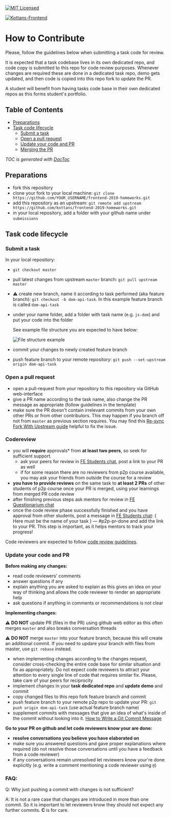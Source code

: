 [![MIT Licensed][icon-mit]][license]

[![Kottans-Frontend][icon-kottans]][kottans-frontend]

# How to Contribute

Please, follow the guidelines below when submitting
a task code for review.

It is expected that a task codebase lives in its own dedicated repo,
and code copy is submitted to this repo for code review purposes.
Whenever changes are required these are done in a dedicated task
repo, demo gets updated, and then code is copied into this
repo fork to update the PR.

A student will benefit from having tasks code base in their own
dedicated repos as this forms student's portfolio.

<!-- START doctoc generated TOC please keep comment here to allow auto update -->
<!-- DON'T EDIT THIS SECTION, INSTEAD RE-RUN doctoc TO UPDATE -->

## Table of Contents

- [Preparations](#preparations)
- [Task code lifecycle](#task-code-lifecycle)
  - [Submit a task](#submit-a-task)
  - [Open a pull request](#open-a-pull-request)
  - [Update your code and PR](#update-your-code-and-pr)
  - [Merging the PR](#merging-the-pr)

<!-- END doctoc generated TOC please keep comment here to allow auto update -->

_TOC is generated with [DocToc](https://github.com/thlorenz/doctoc)_

## Preparations

- fork this repository
- clone your fork to your local machine:
  `git clone https://github.com/YOUR_USERNAME/frontend-2019-homeworks.git`
- add this repository as an upstream:
  `git remote add upstream https://github.com/kottans/frontend-2019-homeworks.git`
- in your local repository, add a folder with your github name under
  `submissions`

## Task code lifecycle

### Submit a task

In your local repository:

- `git checkout master`
- pull latest changes from upstream `master` branch:
  `git pull upstream master`
- :warning: create new branch, name it according to task performed
  (aka feature branch): `git checkout -b dom-api-task`.
  In this example feature branch is called `dom-api-task`
- under your name folder, add a folder with task name (e.g. `js-dom`)
  and put your code into the folder

  See example file structure you are expected to have below:

  ![File structure example](img/file-structure.png)

- commit your changes to newly created feature branch
- push feature branch to your remote repository:
  `git push --set-upstream origin dom-api-task`

### Open a pull request

- open a pull-request from your repository to this repository
  via GitHub web-interface
- give a PR name according to the task name,
  also change the PR message as appropriate
  (follow guidelines in the template)
- make sure the PR doesn't contain irrelevant commits
  from your own other PRs or from other contributors.
  This may happen if you branch off not from `master`
  as previous section requires. You may find this
  [Re-sync Fork With Upstream guide](https://gist.github.com/OleksiyRudenko/8b3ddb664308de0634b53c525e551d8b)
  helpful to fix the issue.

### Codereview

- you will **require** approvals\* from **at least two peers**, so seek
  for sufficient support.
  - ask your peers for review in [FE Students chat](https://web.telegram.org/#/im?p=s1495296464_549300875144563897),
    post a link to your PR as well
  - if for some reason there are no reviewers from p2p course available, you may ask your friends from outside the course for a review
- **you have to provide reviews** on the same task to **at least 2 PRs** of other students of p2p course once your PR is merged, using your learnings from merged PR code review
- after finishing previous steps ask mentors for review in [FE Questionarium chat](https://web.telegram.org/#/im?p=s1495296464_549300875144563897)
- once the code review phase successfully finished and you have approval from other students, post a message in [FE Students chat](https://web.telegram.org/#/im?p=s1495296464_549300875144563897): { Here must be the name of your task } — #p2p-pr-done and add the link to your PR. This step is important, as it helps mentors to track your progress!

Code reviewers are expected to follow
[code review guidelines](./code-review-guidelines.md).

### Update your code and PR

**Before making any changes:**

- read code reviewers' comments
- answer questions if any
- explain anything you are asked to explain
  as this gives an idea on your way of thinking and allows
  the code reviewer to render an appropriate help
- ask questions if anything in comments or recommendations
  is not clear

**Implementing changes:**

:warning: **DO NOT** update PR (files in the PR) using github web editor as this often merges `master` and also breaks conversation threads

:warning: **DO NOT** merge `master` into your feature branch, because this will create an additional commit. If you need to updare your branch with files from master, use `git rebase` instead.

- when implementing changes according to the changes request,
  consider cross-checking the entire code base for similar
  situation and fix as appropriately. Do not expect code reviewers
  to attract your attention to every single line of code that
  requires similar fix. Please, take care of your peers for reciprocity
- implement changes in your **task dedicated repo** and **update demo**
  and commit
- copy changed files to this repo fork feature branch and commit
- push feature branch to your remote p2p repo to update your PR:
  `git push origin dom-api-task`
  (use actual feature branch name)
- supplement commits with messages that give an idea of what's inside
  of the commit without looking into it.
  [How to Write a Git Commit Message](https://chris.beams.io/posts/git-commit/)

**Go to your PR on github and let code reviewers know your are done:**

- **resolve conversations you believe you have elaborated on**
- make sure you answered questions and gave proper explanations where
  required (do not resolve those conversations until you have a feedback
  from a code reviewer)
- if any conversations remain unresolved let reviewers
  know your're done explicitly (e.g. write a comment mentioning
  a code reviewer using `@`)

### FAQ:

Q: Why just pushing a commit with changes is not sufficient?

A: It is not a rare case that changes are introduced in more
than one commit. So it is important to let reviewers know
they should not expect any further commits. **C** is for care.

[icon-mit]: https://img.shields.io/badge/license-MIT-blue.svg
[license]: https://github.com/OleksiyRudenko/a-tiny-JS-world/blob/master/LICENSE.md
[icon-kottans]: https://img.shields.io/badge/%3D(%5E.%5E)%3D-frontend-yellow.svg
[kottans-frontend]: https://github.com/kottans/frontend
